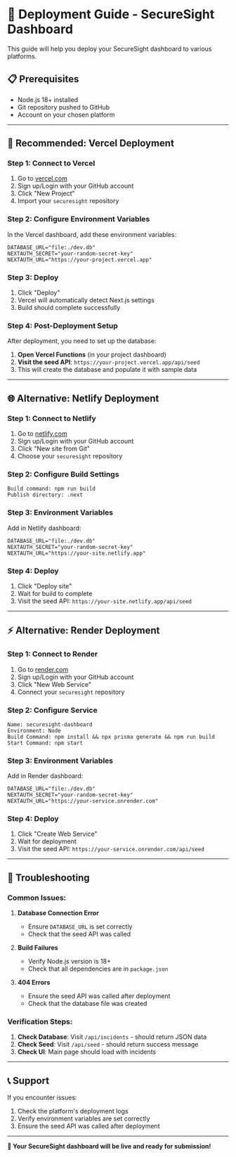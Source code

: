 # 🚀 Deployment Guide - SecureSight Dashboard

This guide will help you deploy your SecureSight dashboard to various platforms.

## 📋 Prerequisites

- Node.js 18+ installed
- Git repository pushed to GitHub
- Account on your chosen platform

---

## 🎯 **Recommended: Vercel Deployment**

### Step 1: Connect to Vercel
1. Go to [vercel.com](https://vercel.com)
2. Sign up/Login with your GitHub account
3. Click "New Project"
4. Import your `securesight` repository

### Step 2: Configure Environment Variables
In the Vercel dashboard, add these environment variables:

```
DATABASE_URL="file:./dev.db"
NEXTAUTH_SECRET="your-random-secret-key"
NEXTAUTH_URL="https://your-project.vercel.app"
```

### Step 3: Deploy
1. Click "Deploy"
2. Vercel will automatically detect Next.js settings
3. Build should complete successfully

### Step 4: Post-Deployment Setup
After deployment, you need to set up the database:

1. **Open Vercel Functions** (in your project dashboard)
2. **Visit the seed API**: `https://your-project.vercel.app/api/seed`
3. This will create the database and populate it with sample data

---

## 🌐 **Alternative: Netlify Deployment**

### Step 1: Connect to Netlify
1. Go to [netlify.com](https://netlify.com)
2. Sign up/Login with your GitHub account
3. Click "New site from Git"
4. Choose your `securesight` repository

### Step 2: Configure Build Settings
```
Build command: npm run build
Publish directory: .next
```

### Step 3: Environment Variables
Add in Netlify dashboard:
```
DATABASE_URL="file:./dev.db"
NEXTAUTH_SECRET="your-random-secret-key"
NEXTAUTH_URL="https://your-site.netlify.app"
```

### Step 4: Deploy
1. Click "Deploy site"
2. Wait for build to complete
3. Visit the seed API: `https://your-site.netlify.app/api/seed`

---

## ⚡ **Alternative: Render Deployment**

### Step 1: Connect to Render
1. Go to [render.com](https://render.com)
2. Sign up/Login with your GitHub account
3. Click "New Web Service"
4. Connect your `securesight` repository

### Step 2: Configure Service
```
Name: securesight-dashboard
Environment: Node
Build Command: npm install && npx prisma generate && npm run build
Start Command: npm start
```

### Step 3: Environment Variables
Add in Render dashboard:
```
DATABASE_URL="file:./dev.db"
NEXTAUTH_SECRET="your-random-secret-key"
NEXTAUTH_URL="https://your-service.onrender.com"
```

### Step 4: Deploy
1. Click "Create Web Service"
2. Wait for deployment
3. Visit the seed API: `https://your-service.onrender.com/api/seed`

---

## 🔧 **Troubleshooting**

### Common Issues:

1. **Database Connection Error**
   - Ensure `DATABASE_URL` is set correctly
   - Check that the seed API was called

2. **Build Failures**
   - Verify Node.js version is 18+
   - Check that all dependencies are in `package.json`

3. **404 Errors**
   - Ensure the seed API was called after deployment
   - Check that the database file was created

### Verification Steps:

1. **Check Database**: Visit `/api/incidents` - should return JSON data
2. **Check Seed**: Visit `/api/seed` - should return success message
3. **Check UI**: Main page should load with incidents

---

## 📞 **Support**

If you encounter issues:
1. Check the platform's deployment logs
2. Verify environment variables are set correctly
3. Ensure the seed API was called after deployment

---

**🎉 Your SecureSight dashboard will be live and ready for submission!** 